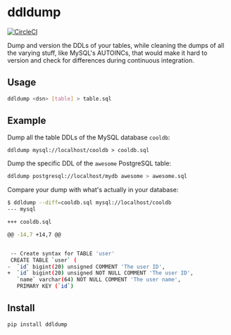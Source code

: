 # ddldump

[![CircleCI](https://circleci.com/gh/percolate/ddldump.svg?style=svg)](https://circleci.com/gh/percolate/ddldump)

Dump and version the DDLs of your tables, while cleaning the dumps of all the
varying stuff, like MySQL's AUTOINCs, that would make it hard to version and
check for differences during continuous integration.

## Usage

```bash
ddldump <dsn> [table] > table.sql
```

## Example

Dump all the table DDLs of the MySQL database `cooldb`:

```
ddldump mysql://localhost/cooldb > cooldb.sql
```

Dump the specific DDL of the `awesome` PostgreSQL table:

```bash
ddldump postgresql://localhost/mydb awesome > awesome.sql
```

Compare your dump with what's actually in your database:

```bash
$ ddldump --diff=cooldb.sql mysql://localhost/cooldb
--- mysql

+++ cooldb.sql

@@ -14,7 +14,7 @@


 -- Create syntax for TABLE 'user'
 CREATE TABLE `user` (
-  `id` bigint(20) unsigned COMMENT 'The user ID',
+  `id` bigint(20) unsigned NOT NULL COMMENT 'The user ID',
   `name` varchar(64) NOT NULL COMMENT 'The user name',
   PRIMARY KEY (`id`)
```

## Install

```bash
pip install ddldump
```
